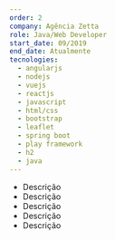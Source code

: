 ```yaml
---
order: 2
company: Agência Zetta
role: Java/Web Developer
start_date: 09/2019
end_date: Atualmente
tecnologies:
  - angularjs
  - nodejs
  - vuejs
  - reactjs
  - javascript
  - html/css
  - bootstrap
  - leaflet
  - spring boot
  - play framework
  - h2
  - java
---
```

- Descrição
- Descrição
- Descrição
- Descrição
- Descrição